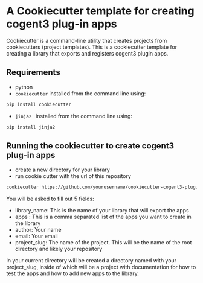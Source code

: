 # A Cookiecutter template for creating cogent3 plug-in apps

Cookiecutter is a command-line utility that creates projects from cookiecutters (project templates). This is a cookiecutter template for creating a library that exports and registers cogent3 plugin apps.

## Requirements

- python 
- `cookiecutter` installed from the command line using: 
```bash
pip install cookiecutter
```
- `jinja2 ` installed from the command line using: 
```bash
pip install jinja2
```

## Running the cookiecutter to create cogent3 plug-in apps

- create a new directory for your library
- run cookie cutter with the url of this repository
```bash
cookiecutter https://github.com/yourusername/cookiecutter-cogent3-plugin

```

You will be asked to fill out 5 fields:
- library_name: This is the name of your library that will export the apps
- apps : This is a comma separated list of the apps you want to create in the library
- author: Your name
- email: Your email
- project_slug: The name of the project.  This will be the name of the root directory and likely your repository

In your current directory will be created a directory named with your project_slug, inside of which will be a project with documentation for how to 
test the apps and how to add new apps to the library.